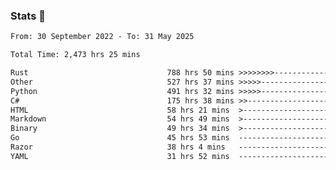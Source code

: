 ### Stats 👋
<!--START_SECTION:waka-->

```txt
From: 30 September 2022 - To: 31 May 2025

Total Time: 2,473 hrs 25 mins

Rust                               788 hrs 50 mins >>>>>>>>-----------------   31.89 %
Other                              527 hrs 37 mins >>>>>--------------------   21.33 %
Python                             491 hrs 32 mins >>>>>--------------------   19.87 %
C#                                 175 hrs 38 mins >>-----------------------   07.10 %
HTML                               58 hrs 21 mins  >------------------------   02.36 %
Markdown                           54 hrs 49 mins  >------------------------   02.22 %
Binary                             49 hrs 34 mins  >------------------------   02.00 %
Go                                 45 hrs 53 mins  -------------------------   01.86 %
Razor                              38 hrs 4 mins   -------------------------   01.54 %
YAML                               31 hrs 52 mins  -------------------------   01.29 %
```

<!--END_SECTION:waka-->

<!--
**buhaytza2005/buhaytza2005** is a ✨ _special_ ✨ repository because its `README.md` (this file) appears on your GitHub profile.

Here are some ideas to get you started:

- 🔭 I’m currently working on ...
- 🌱 I’m currently learning ...
- 👯 I’m looking to collaborate on ...
- 🤔 I’m looking for help with ...
- 💬 Ask me about ...
- 📫 How to reach me: ...
- 😄 Pronouns: ...
- ⚡ Fun fact: ...
-->



